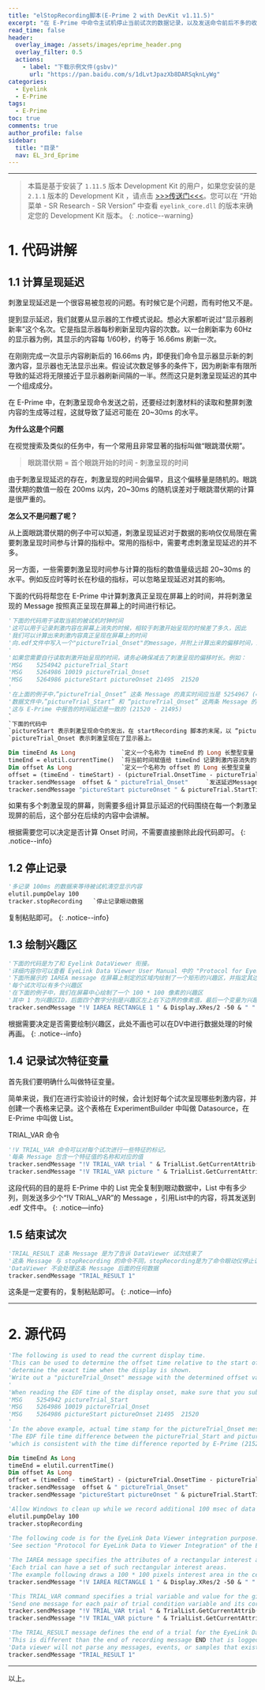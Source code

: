 ```yaml
---
title: "elStopRecording脚本(E-Prime 2 with DevKit v1.11.5)"
excerpt: "在 E-Prime 中命令主试机停止当前试次的数据记录，以及发送命令前后不多的收尾工作。"
read_time: false
header:
  overlay_image: /assets/images/eprime_header.png
  overlay_filter: 0.5
  actions:
    - label: "下载示例文件(gsbv)"
      url: "https://pan.baidu.com/s/1dLvtJpazXb8DARSqknLyWg"
categories:
  - Eyelink
  - E-Prime
tags:
  - E-Prime
toc: true
comments: true
author_profile: false
sidebar:
  title: "目录"
  nav: EL_3rd_Eprime
---
```


---

> 本篇是基于安装了 `1.11.5` 版本 Development Kit 的用户，如果您安装的是 `2.1.1` 版本的 Development Kit ，请点击 [>>>传送门<<<](/eyelink/e-prime/eprime_stopRecording_devkit_2_1_1/)。您可以在 “开始菜单 - SR Research - SR Version” 中查看 `eyelink_core.dll` 的版本来确定您的 Development Kit 版本。
{: .notice--warning}

# 1. 代码讲解

## 1.1 计算呈现延迟

刺激呈现延迟是一个很容易被忽视的问题。有时候它是个问题，而有时他又不是。

提到显示延迟，我们就要从显示器的工作模式说起。想必大家都听说过“显示器刷新率”这个名次。它是指显示器每秒刷新呈现内容的次数。以一台刷新率为 60Hz 的显示器为例，其显示的内容每 1/60秒，约等于 16.66ms 刷新一次。

在刚刚完成一次显示内容刷新后的 16.66ms 内，即便我们命令显示器显示新的刺激内容，显示器也无法显示出来。假设试次数足够多的条件下，因为刷新率有限所导致的延迟将无限接近于显示器刷新间隔的一半。然而这只是刺激呈现延迟的其中一个组成成分。

在 E-Prime 中，在刺激呈现命令发送之前，还要经过刺激材料的读取和整屏刺激内容的生成等过程，这就导致了延迟可能在 20~30ms 的水平。

**为什么这是个问题**

在视觉搜索及类似的任务中，有一个常用且非常显著的指标叫做“眼跳潜伏期”。

> 眼跳潜伏期 = 首个眼跳开始的时间 - 刺激呈现的时间

由于刺激呈现延迟的存在，刺激呈现的时间会偏早，且这个偏移量是随机的。眼跳潜伏期的数值一般在 200ms 以内，20~30ms 的随机误差对于眼跳潜伏期的计算是很严重的。

**怎么又不是问题了呢？**

从上面眼跳潜伏期的例子中可以知道，刺激呈现延迟对于数据的影响仅仅局限在需要刺激呈现时间参与计算的指标中。常用的指标中，需要考虑刺激呈现延迟的并不多。

另一方面，一些需要刺激呈现时间参与计算的指标的数值量级远超 20~30ms 的水平。例如反应时等时长在秒级的指标，可以忽略呈现延迟对其的影响。

下面的代码将帮您在 E-Prime 中计算刺激真正呈现在屏幕上的时间，并将刺激呈现的 Message 按照真正呈现在屏幕上的时间进行标记。
 
~~~ vb
'下面的代码用于读取当前的被试机时钟时间
'这可以用于记录刺激内容在屏幕上消失的时候，相较于刺激开始呈现的时候差了多久，因此
'我们可以计算出来刺激内容真正呈现在屏幕上的时间
'向.edf文件中写入一个"pictureTrial_Onset"的message，并附上计算出来的偏移时间，来标记刺激真正开始呈现的时间。
'
'如果您需要自行读取刺激开始呈现的时间，请务必确保减去了刺激呈现的偏移时长。例如：
'MSG	5254942 pictureTrial_Start
'MSG	5264986 10019 pictureTrial_Onset
'MSG	5264986 pictureStart pictureOnset 21495  21520
'
'在上面的例子中，”pictureTrial_Onset” 这条 Message 的真实时间应当是 5254967 (=5264986 - 10019)
'数据文件中，”pictureTrial_Start” 和 “pictureTrial_Onset” 这两条 Message 的时间差是 25 (= 5254967 - 5254942),
'这与 E-Prime 中报告的时间延迟是一致的 (21520 - 21495)
`
`下面的代码中
`pictureStart 表示刺激呈现命令的发出，在 startRecording 脚本的末尾，以 “pictureTrial_Start” 的内容发送到了数据中
`pictureTrial_Onset 表示刺激呈现在了显示器上。

Dim timeEnd As Long             `定义一个名称为 timeEnd 的 Long 长整型变量
timeEnd = elutil.currentTime()  `将当前时间赋值给 timeEnd 记录刺激内容消失的时间
Dim offset As Long              `定义一个名称为 offset 的 Long 长整型变量
offset = (timeEnd - timeStart) - (pictureTrial.OnsetTime - pictureTrial.StartTime)          `计算刺激内容究竟在显示器上呈现了多长时间
tracker.sendMessage  offset & " pictureTrial_Onset"     `发送延迟Message，记录实际的Onset时间
tracker.sendMessage "pictureStart pictureOnset " & pictureTrial.StartTime & "  " & pictureTrial.OnsetTime       `报告E-Prime中所记录的延迟时间（没啥用）
~~~ 

如果有多个刺激呈现的屏幕，则需要多组计算显示延迟的代码围绕在每一个刺激呈现屏的前后，这个部分在后续的内容中会讲解。

根据需要您可以决定是否计算 Onset 时间，不需要直接删除此段代码即可。
{: .notice--info}

## 1.2 停止记录

~~~ vb
'多记录 100ms 的数据来等待被试机清空显示内容
elutil.pumpDelay 100
tracker.stopRecording   `停止记录眼动数据
~~~ 

复制粘贴即可。
{: .notice--info}

## 1.3 绘制兴趣区

~~~ vb 
'下面的代码是为了和 Eyelink DataViewer 衔接。
'详细内容你可以查看 EyeLink Data Viewer User Manual 中的 "Protocol for EyeLink Data to Viewer Integration" 部分
'下面所展示的 IAREA message 在屏幕上制定的区域内绘制了一个矩形的兴趣区，并指定其边界 
'每个试次可以有多个兴趣区 
'在下面的例子中，我们在屏幕中心绘制了一个 100 * 100 像素的兴趣区
'其中 1 为兴趣区ID，后面四个数字分别是兴趣区左上右下边界的像素值，最后一个变量为兴趣区的Label，此处直接引用了 TrialList 中的变量
tracker.sendMessage "!V IAREA RECTANGLE 1 " & Display.XRes/2 -50 & " " & Display.YRes/2 - 50 & " " & Display.XRes/2 + 50 & " " & Display.YRes/2 + 50 & " " &  TrialList.GetCurrentAttrib("imageName")
~~~

根据需要决定是否需要绘制兴趣区，此处不画也可以在DV中进行数据处理的时候再画。
{: .notice--info}

## 1.4 记录试次特征变量

首先我们要明确什么叫做特征变量。

简单来说，我们在进行实验设计的时候，会计划好每个试次呈现哪些刺激内容，并创建一个表格来记录。这个表格在 ExperimentBuilder 中叫做 Datasource，在 E-Prime 中叫做 List。

TRIAL_VAR 命令

~~~ vb
'!V TRIAL_VAR 命令可以对每个试次进行一些特征的标记。
'每条 Message 包含一个特征值的名称和对应的值
tracker.sendMessage "!V TRIAL_VAR trial " & TrialList.GetCurrentAttrib("trialid")
tracker.sendMessage "!V TRIAL_VAR picture " & TrialList.GetCurrentAttrib("imageName") 
~~~

这段代码的目的是将 E-Prime 中的 List 完全复制到眼动数据中，List 中有多少列，则发送多少个“!V TRIAL_VAR”的 Message ，引用List中的内容，将其发送到 .edf 文件中。
{: .notice—info}

## 1.5 结束试次

~~~ vb
'TRIAL_RESULT 这条 Message 是为了告诉 DataViewer 试次结束了
'这条 Message 与 stopRecording 的命令不同，stopRecording是为了命令眼动仪停止记录眼动，而这条 Message 则是为了告诉 DataViewer 试次结束
'DataViewer 不会处理这条 Message 后面的任何数据
tracker.sendMessage "TRIAL_RESULT 1" 
~~~

这条是一定要有的，复制粘贴即可。
{: .notice—info}

---

# 2. 源代码

~~~ vb
'The following is used to read the current display time. 
'This can be used to determine the offset time relative to the start of the screen and thus
'determine the exact time when the display is shown.
'Write out a "pictureTrial_Onset" message with the determined offset value to mark the actual onset of the picture screen.
'
'When reading the EDF time of the display onset, make sure that you subtract the offset value. For example,
'MSG	5254942 pictureTrial_Start
'MSG	5264986 10019 pictureTrial_Onset
'MSG	5264986 pictureStart pictureOnset 21495  21520
'
'In the above example, actual time stamp for the pictureTrial_Onset message should be 5254967 (=5264986 - 10019)
'The EDF file time difference between the pictureTrial_Start and pictureTrial_Onset message is 25 (= 5254967 - 5254942),
'which is consistent with the time difference reported by E-Prime (21520 - 21495)

Dim timeEnd As Long
timeEnd = elutil.currentTime()
Dim offset As Long
offset = (timeEnd - timeStart) - (pictureTrial.OnsetTime - pictureTrial.StartTime)
tracker.sendMessage  offset & " pictureTrial_Onset"
tracker.sendMessage "pictureStart pictureOnset " & pictureTrial.StartTime & "  " & pictureTrial.OnsetTime

'Allow Windows to clean up while we record additional 100 msec of data
elutil.pumpDelay 100
tracker.stopRecording
 
'The following code is for the EyeLink Data Viewer integration purpose.   
'See section "Protocol for EyeLink Data to Viewer Integration" of the EyeLink Data Viewer User Manual

'The IAREA message specifies the attributes of a rectangular interest area for the trial. 
'Each trial can have a set of such rectangular interest areas. 
'The example following draws a 100 * 100 pixels interest area in the center of the screen
tracker.sendMessage "!V IAREA RECTANGLE 1 " & Display.XRes/2 -50 & " " & Display.YRes/2 - 50 & " " & Display.XRes/2 + 50 & " " & Display.YRes/2 + 50 & " " &  TrialList.GetCurrentAttrib("imageName")

'This TRIAL_VAR command specifies a trial variable and value for the given trial. 
'Send one message for each pair of trial condition variable and its corresponding value.
tracker.sendMessage "!V TRIAL_VAR trial " & TrialList.GetCurrentAttrib("trialid")
tracker.sendMessage "!V TRIAL_VAR picture " & TrialList.GetCurrentAttrib("imageName") 

'The TRIAL_RESULT message defines the end of a trial for the EyeLink Data Viewer. 
'This is different than the end of recording message END that is logged when the trial recording ends. 
'Data viewer will not parse any messages, events, or samples that exist in the data file after this message. 
tracker.sendMessage "TRIAL_RESULT 1" 
~~~

---

以上。
